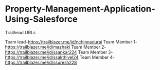 # Property-Management-Application-Using-Salesforce

Trailhead URLs

Team lead-https://trailblazer.me/id/nchinnadurai
Team Member 1-https://trailblazer.me/id/mazhaki
Team Member 2-https://trailblazer.me/id/ssankar224
Team Member 3-https://trailblazer.me/id/ssakthivel24
Team Member 4-https://trailblazer.me/id/ssuresh228

